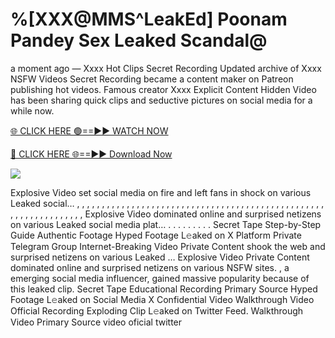 # %[XXX@MMS^LeakEd] Poonam Pandey Sex Leaked Scandal@

a moment ago — Xxxx Hot Clips Secret Recording Updated archive of Xxxx NSFW Videos Secret Recording became a content maker on Patreon publishing hot videos. Famous creator Xxxx Explicit Content Hidden Video has been sharing quick clips and seductive pictures on social media for a while now.

[🌐 CLICK HERE 🟢==►► WATCH NOW](https://tinyurl.com/topvvv?st=viral&si=gh)

[🔴 CLICK HERE 🌐==►► Download Now](https://tinyurl.com/topvvv?st=viral&si=gh)

[![](https://t4.ftcdn.net/jpg/00/89/87/57/360_F_89875724_hMf6q0pOUbIm38tYOeJTOKDftmRMQnny.jpg)](https://tinyurl.com/topvvv?st=viral&si=gh)

Explosive Video set social media on fire and left fans in shock on various Leaked social… , , , , , , , , , , , , , , , , , , , , , , , , , , , , , , , , , , , , , , , , , , , , , , , , , , , , , , , , , , , , , , , , , Explosive Video dominated online and surprised netizens on various Leaked social media plat… . . . . . . . . . Secret Tape Step-by-Step Guide Authentic Footage Hyped Footage L𝚎aked on X Platform Private Telegram Group Internet-Breaking Video Private Content shook the web and surprised netizens on various Leaked … Explosive Video Private Content dominated online and surprised netizens on various NSFW sites. , a emerging social media influencer, gained massive popularity because of this leaked clip. Secret Tape Educational Recording Primary Source Hyped Footage L𝚎aked on Social Media X Confidential Video Walkthrough Video Official Recording Exploding Clip L𝚎aked on Twitter Feed. Walkthrough Video Primary Source video oficial twitter
